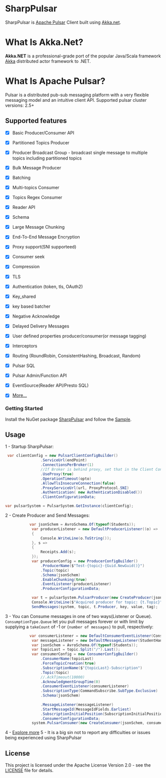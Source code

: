# SharpPulsar
SharpPulsar is [Apache Pulsar](https://github.com/apache/pulsar) Client built using [Akka.net](https://github.com/akkadotnet/akka.net). 

# What Is Akka.Net?
**Akka.NET** is a professional-grade port of the popular Java/Scala framework [Akka](http://akka.io) distributed actor framework to .NET.

# What Is Apache Pulsar?
Pulsar is a distributed pub-sub messaging platform with a very flexible messaging model and an intuitive client API.
Supported pulsar cluster versions: 2.5+

## Supported features
- [x] Basic Producer/Consumer API
- [x] Partitioned Topics Producer
- [x] Producer Broadcast Group - broadcast single message to multiple topics including partitioned topics
- [x] Bulk Message Producer
- [x] Batching
- [x] Multi-topics Consumer
- [x] Topics Regex Consumer
- [x] Reader API
- [x] Schema
- [x] Large Message Chunking
- [X] End-To-End Message Encryption
- [x] Proxy support(SNI supporteed)
- [x] Consumer seek
- [x] Compression
- [x] TLS
- [x] Authentication (token, tls, OAuth2)
- [x] Key_shared
- [x] key based batcher
- [x] Negative Acknowledge
- [x] Delayed Delivery Messages
- [x] User defined properties producer/consumer(or message tagging)
- [x] Interceptors
- [x] Routing (RoundRobin, ConsistentHashing, Broadcast, Random)
- [x] Pulsar SQL
- [x] Pulsar Admin/Function API
- [x] EventSource(Reader API/Presto SQL)
- [x] [More...](https://github.com/eaba/SharpPulsar/blob/master/Sample/Program.cs)



### Getting Started
Install the NuGet package [SharpPulsar](https://www.nuget.org/packages/SharpPulsar) and follow the [Sample](https://github.com/eaba/SharpPulsar/tree/master/Sample).

## Usage
1 - Startup SharpPulsar:
```csharp
 var clientConfig = new PulsarClientConfigBuilder()
                .ServiceUrl(endPoint)
                .ConnectionsPerBroker(1)
                //If Broker is behind proxy, set that in the Client Configuration
                .UseProxy(true)
                .OperationTimeout(opto)
                .AllowTlsInsecureConnection(false)
                .ProxyServiceUrl(url, ProxyProtocol.SNI)
                .Authentication( new AuthenticationDisabled())                             //.Authentication(AuthenticationFactory.Token("eyJhbGciOiJSUzI1NiJ9.eyJzdWIiOiJzaGFycHB1bHNhci1jbGllbnQtNWU3NzY5OWM2M2Y5MCJ9.lbwoSdOdBoUn3yPz16j3V7zvkUx-Xbiq0_vlSvklj45Bo7zgpLOXgLDYvY34h4MX8yHB4ynBAZEKG1ySIv76DPjn6MIH2FTP_bpI4lSvJxF5KsuPlFHsj8HWTmk57TeUgZ1IOgQn0muGLK1LhrRzKOkdOU6VBV_Hu0Sas0z9jTZL7Xnj1pTmGAn1hueC-6NgkxaZ-7dKqF4BQrr7zNt63_rPZi0ev47vcTV3ga68NUYLH5PfS8XIqJ_OV7ylouw1qDrE9SVN8a5KRrz8V3AokjThcsJvsMQ8C1MhbEm88QICdNKF5nu7kPYR6SsOfJJ1HYY-QBX3wf6YO3VAF_fPpQ"))
                .ClientConfigurationData;

var pulsarSystem = PulsarSystem.GetInstance(clientConfig);
```
2 - Create Producer and Send Messages:
    
```csharp
           var jsonSchem = AvroSchema.Of(typeof(Students));
            var producerListener = new DefaultProducerListener((o) =>
            {
                Console.WriteLine(o.ToString());
            }, s =>
            {
                Receipts.Add(s);
            });
            var producerConfig = new ProducerConfigBuilder()
                .ProducerName($"Test-{topic}-{Guid.NewGuid()}")
                .Topic(topic)
                .Schema(jsonSchem)
                .EnableChunking(true)
                .EventListener(producerListener)
                .ProducerConfigurationData;

            var t = pulsarSystem.PulsarProducer(new CreateProducer(jsonSchem, producerConfig));            
            Console.WriteLine($"Acquired producer for topic: {t.Topic}");
            SendMessages(system, topic, t.Producer, key, value, tag);
```
3 - You can Consume messages in one of two ways(Listener or Queue). `ConsumptionType.Queue` let you pull messages forever or with limit by supplying a `takeCount` of -1 or `{number of messages}` to pull, respectively:
```csharp
           var consumerListener = new DefaultConsumerEventListener(Console.WriteLine);
            var messageListener = new DefaultMessageListener(StudentHandler, null);
            var jsonSchem = AvroSchema.Of(typeof(Students));
            var topicLast = topic.Split("/").Last();
            var consumerConfig = new ConsumerConfigBuilder()
                .ConsumerName(topicLast)
                .ForceTopicCreation(true)
                .SubscriptionName($"{topicLast}-Subscription")
                .Topic(topic)
                //.AckTimeout(10000)
                .AcknowledgmentGroupTime(0)
                .ConsumerEventListener(consumerListener)
                .SubscriptionType(CommandSubscribe.SubType.Exclusive)
                .Schema(jsonSchem)
                
                .MessageListener(messageListener)
                .StartMessageId(MessageIdFields.Earliest)
                .SubscriptionInitialPosition(SubscriptionInitialPosition.Earliest)
                .ConsumerConfigurationData;
            system.PulsarConsumer(new CreateConsumer(jsonSchem, consumerConfig));
```
4 - [Explore more](https://github.com/eaba/SharpPulsar/blob/master/Sample/Program.cs)
5 - It is a big sin not to report any difficulties or issues being experienced using SharpPulsar
## License

This project is licensed under the Apache License Version 2.0 - see the [LICENSE](LICENSE) file for details.
